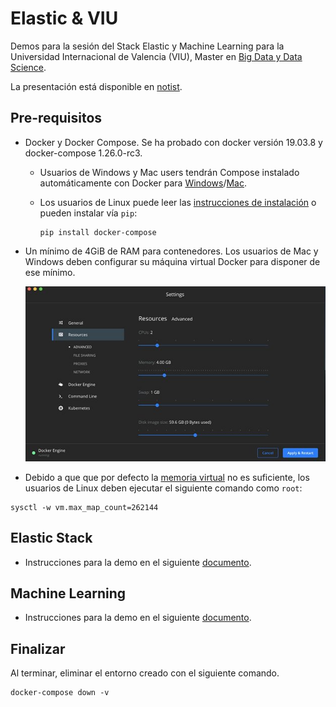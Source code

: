 # Elastic & VIU

Demos para la sesión del Stack Elastic y Machine Learning para la Universidad Internacional de Valencia (VIU), Master en [Big Data y Data Science](https://www.universidadviu.es/master-universitario-big-data-data-science/).

La presentación está disponible en [notist](https://noti.st/immavalls).

## Pre-requisitos

- Docker y Docker Compose. Se ha probado con docker versión 19.03.8 y docker-compose 1.26.0-rc3.
  - Usuarios de Windows y Mac users tendrán Compose instalado automáticamente con Docker para [Windows](https://docs.docker.com/docker-for-windows/install/)/[Mac](https://docs.docker.com/docker-for-mac/install/).
  - Los usuarios de Linux puede leer las [instrucciones de instalación](https://docs.docker.com/compose/install/#install-compose) o pueden instalar vía `pip`:
  
    ```shell
    pip install docker-compose
    ```

- Un mínimo de 4GiB de RAM para contenedores. Los usuarios de Mac y Windows deben configurar su máquina virtual Docker para disponer de ese mínimo.

    ![Docker VM memory settings](./doc/img/docker-vm-memory-settings.png)

- Debido a que que por defecto la [memoria virtual](https://www.elastic.co/guide/en/elasticsearch/reference/7.3/vm-max-map-count.html) no es suficiente, los usuarios de Linux deben ejecutar el siguiente comando como `root`:

```
sysctl -w vm.max_map_count=262144
```

## Elastic Stack

- Instrucciones para la demo en el siguiente [documento](./doc/pdf/Introduccion-Stack-Elastic-Demos.pdf).

## Machine Learning

- Instrucciones para la demo en el siguiente [documento](./doc/pdf/Machine-Learning-Elasticsearch-demos.pdf). 

## Finalizar

Al terminar, eliminar el entorno creado con el siguiente comando.

```shell
docker-compose down -v
```
